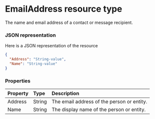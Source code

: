 # EmailAddress resource type

The name and email address of a contact or message recipient.

### JSON representation

Here is a JSON representation of the resource

<!-- {
  "blockType": "resource",
  "optionalProperties": [

  ],
  "@odata.type": "microsoft.graph.emailaddress"
}-->

```json
{
  "Address": "String-value",
  "Name": "String-value"
}

```
### Properties
| Property	   | Type	|Description|
|:---------------|:--------|:----------|
|Address|String|The email address of the person or entity.|
|Name|String|The display name of the person or entity.|

<!-- uuid: 1fd0c088-2db7-49ac-9187-5b72a11eb75b
2015-10-24 21:49:47 UTC -->
<!-- {
  "type": "#page.annotation",
  "description": "EmailAddress resource",
  "keywords": "",
  "section": "documentation",
  "tocPath": ""
}-->